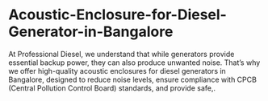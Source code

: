 # Acoustic-Enclosure-for-Diesel-Generator-in-Bangalore
At Professional Diesel, we understand that while generators provide essential backup power, they can also produce unwanted noise. That’s why we offer high-quality acoustic enclosures for diesel generators in Bangalore, designed to reduce noise levels, ensure compliance with CPCB (Central Pollution Control Board) standards, and provide safe,.
